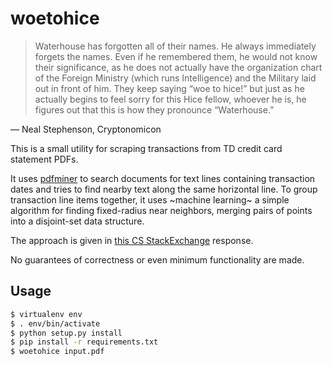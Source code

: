 # woetohice

> Waterhouse has forgotten all of their names. He always immediately forgets the names. Even if he remembered them, he would not know their significance, as he does not actually have the organization chart of the Foreign Ministry (which runs Intelligence) and the Military laid out in front of him. They keep saying “woe to hice!” but just as he actually begins to feel sorry for this Hice fellow, whoever he is, he figures out that this is how they pronounce “Waterhouse.”

— Neal Stephenson, Cryptonomicon

This is a small utility for scraping transactions from TD credit card statement PDFs.

It uses [pdfminer](https://pypi.org/project/pdfminer/) to search documents for text lines containing transaction dates and tries to find nearby text along the same horizontal line. To group transaction line items together, it uses ~machine learning~ a simple algorithm for finding fixed-radius near neighbors, merging pairs of points into a disjoint-set data structure.

The approach is given in [this CS StackExchange](https://cs.stackexchange.com/a/85993) response.

No guarantees of correctness or even minimum functionality are made.

## Usage

```sh
$ virtualenv env
$ . env/bin/activate
$ python setup.py install
$ pip install -r requirements.txt
$ woetohice input.pdf
```
